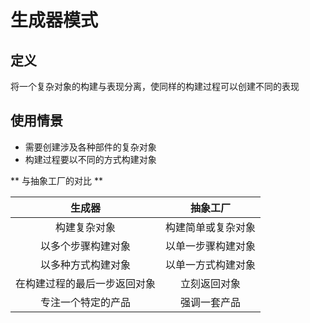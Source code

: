 # 生成器模式

## 定义

将一个复杂对象的构建与表现分离，使同样的构建过程可以创建不同的表现

## 使用情景

* 需要创建涉及各种部件的复杂对象
* 构建过程要以不同的方式构建对象

** 与抽象工厂的对比 **

| 生成器 | 抽象工厂 |
|:------:|:-------:|
| 构建复杂对象 | 构建简单或复杂对象 |
| 以多个步骤构建对象 | 以单一步骤构建对象 |
| 以多种方式构建对象 | 以单一方式构建对象 |
| 在构建过程的最后一步返回对象 | 立刻返回对象 |
| 专注一个特定的产品 | 强调一套产品 |
